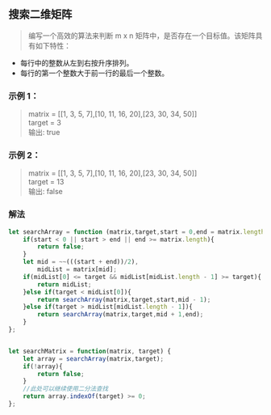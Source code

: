 
## 搜索二维矩阵
> 编写一个高效的算法来判断 m x n 矩阵中，是否存在一个目标值。该矩阵具有如下特性：
+ 每行中的整数从左到右按升序排列。
+ 每行的第一个整数大于前一行的最后一个整数。

### 示例 1：
> matrix = [[1,   3,  5,  7],[10, 11, 16, 20],[23, 30, 34, 50]]             
> target = 3            
> 输出: true          

### 示例 2：
> matrix = [[1,   3,  5,  7],[10, 11, 16, 20],[23, 30, 34, 50]]             
> target = 13               
> 输出: false



### 解法
```javascript 1.8
let searchArray = function (matrix,target,start = 0,end = matrix.length - 1) {
    if(start < 0 || start > end || end >= matrix.length){
        return false;
    }
    let mid = ~~(((start + end))/2),
        midList = matrix[mid];
    if(midList[0] <= target && midList[midList.length - 1] >= target){
        return midList;
    }else if(target < midList[0]){
        return searchArray(matrix,target,start,mid - 1);
    }else if(target > midList[midList.length - 1]){
        return searchArray(matrix,target,mid + 1,end);
    }
};


let searchMatrix = function(matrix, target) {
    let array = searchArray(matrix,target);
    if(!array){
        return false;
    }
    //此处可以继续使用二分法查找
    return array.indexOf(target) >= 0;
};
```
